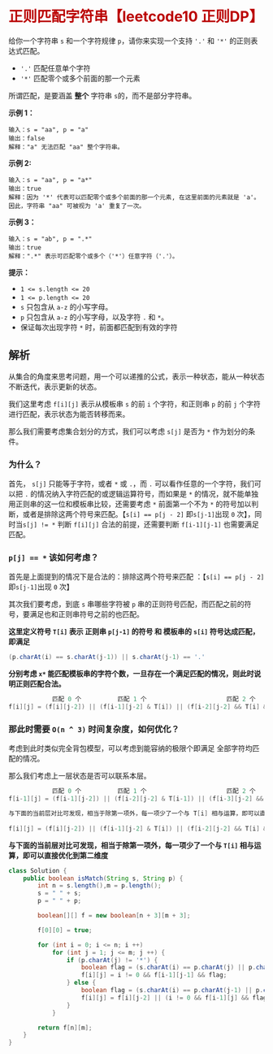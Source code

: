# <font color='bb000'>正则匹配字符串【leetcode10 正则DP】</font>



给你一个字符串 `s` 和一个字符规律 `p`，请你来实现一个支持 `'.'` 和 `'*'` 的正则表达式匹配。

- `'.'` 匹配任意单个字符
- `'*'` 匹配零个或多个前面的那一个元素

所谓匹配，是要涵盖 **整个** 字符串 `s`的，而不是部分字符串。

 

**示例 1：**

```
输入：s = "aa", p = "a"
输出：false
解释："a" 无法匹配 "aa" 整个字符串。
```

**示例 2:**

```
输入：s = "aa", p = "a*"
输出：true
解释：因为 '*' 代表可以匹配零个或多个前面的那一个元素, 在这里前面的元素就是 'a'。因此，字符串 "aa" 可被视为 'a' 重复了一次。
```

**示例 3：**

```
输入：s = "ab", p = ".*"
输出：true
解释：".*" 表示可匹配零个或多个（'*'）任意字符（'.'）。
```

 

**提示：**

- `1 <= s.length <= 20`
- `1 <= p.length <= 20`
- `s` 只包含从 `a-z` 的小写字母。
- `p` 只包含从 `a-z` 的小写字母，以及字符 `.` 和 `*`。
- 保证每次出现字符 `*` 时，前面都匹配到有效的字符



## 解析

从集合的角度来思考问题，用一个可以递推的公式，表示一种状态，能从一种状态不断迭代，表示更新的状态。

我们这里考虑 `f[i][j]` 表示从模板串 `s` 的前 `i` 个字符，和正则串 `p` 的前 `j` 个字符进行匹配，表示状态为能否转移而来。

那么我们需要考虑集合划分的方式，我们可以考虑 `s[j]` 是否为 `*` 作为划分的条件。

### 为什么？

首先， `s[j]` 只能等于字符，或者 `*` 或 `.`，而 `.` 可以看作任意的一个字符，我们可以把 `.` 的情况纳入字符匹配的或逻辑运算符号，而如果是 `*` 的情况，就不能单独用正则串的这一位和模板串比较，还需要考虑 `*` 前面第一个不为 `*` 的符号加以判断，或者是排除这两个符号来匹配。【`s[i] == p[j - 2]` 即`s[j-1]`出现 `0` 次】，同时当`s[j] != *` 判断 `f[i][j]` 合法的前提，还需要判断 `f[i-1][j-1]` 也需要满足匹配。

### `p[j] == *` 该如何考虑？

首先是上面提到的情况下是合法的：排除这两个符号来匹配 ：【`s[i] == p[j - 2]` 即`s[j-1]`出现 `0` 次】

其次我们要考虑，到底 `s` 串哪些字符被 `p` 串的正则符号匹配，而匹配之前的符号，要满足也和正则串符号之前的也匹配。

**这里定义符号 `T[i]` 表示 正则串 `p[j-1]` 的符号 和 模板串的 `s[i]` 符号达成匹配，即满足**

```java
(p.charAt(i) == s.charAt(j-1)) || s.charAt(j-1) == '.'
```

**分别考虑 `x*` 能匹配模板串的字符个数，一旦存在一个满足匹配的情况，则此时说明正则匹配合法。**

```java
            匹配 0 个          匹配 1 个                      匹配 2 个
f[i][j] = (f[i][j-2]) || (f[i-1][j-2] & T[i]) || (f[i-2][j-2] && T[i] && T[i-1]) || ......
```

### 那此时需要 `O(n ^ 3)` 时间复杂度，如何优化？

考虑到此时类似完全背包模型，可以考虑到能容纳的极限个即满足 全部字符均匹配的情况。

那么我们考虑上一层状态是否可以联系本层。

```java
            匹配 0 个          匹配 1 个                      匹配 2 个
f[i-1][j] = (f[i-1][j-2]) || (f[i-2][j-2] & T[i-1]) || (f[i-3][j-2] && T[i-1] && T[i-2]) || ...

与下面的当前层对比可发现，相当于除第一项外，每一项少了一个与 T[i] 相与运算，即可以直接优化到第二维度             
                
f[i][j] = (f[i][j-2]) || (f[i-1][j-2] & T[i]) || (f[i-2][j-2] && T[i] && T[i-1]) || ......   
```

**与下面的当前层对比可发现，相当于除第一项外，每一项少了一个与 `T[i]` 相与运算，即可以直接优化到第二维度**

```java
class Solution {
    public boolean isMatch(String s, String p) {
        int n = s.length(),m = p.length();
        s = " " + s;
        p = " " + p;

        boolean[][] f = new boolean[n + 3][m + 3];

        f[0][0] = true;

        for (int i = 0; i <= n; i ++)
            for (int j = 1; j <= m; j ++) {
                if (p.charAt(j) != '*') {
                    boolean flag = (s.charAt(i) == p.charAt(j) || p.charAt(j) == '.');
                    f[i][j] = i != 0 && f[i-1][j-1] && flag;
                } else {
                    boolean flag = (s.charAt(i) == p.charAt(j-1) || p.charAt(j-1) == '.');
                    f[i][j] = f[i][j-2] || (i != 0 && f[i-1][j] && flag);
                }
            }

        return f[n][m];
    }
}
```

